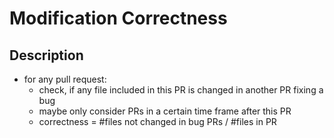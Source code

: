 # Modification Correctness

## Description

+ for any pull request:
  + check, if any file included in this PR is changed in another PR fixing a bug
  + maybe only consider PRs in a certain time frame after this PR
  + correctness = #files not changed in bug PRs / #files in PR

